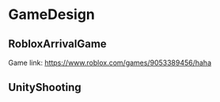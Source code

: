 # GameDesign

## RobloxArrivalGame

Game link: https://www.roblox.com/games/9053389456/haha

## UnityShooting

